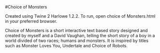 #Choice of Monsters

Created using Twine 2 Harlowe 1.2.2. To run, open choice of Monsters.html in your preferred browser.

Choice of Monsters is a short interactive text based story designed and created by myself and a David Vaughan, telling
the short story of a boy in a world divided of two races; humans and monsters. It is inspired by titles such as 
Monster Loves You, Undertale and Choice of Robots.
